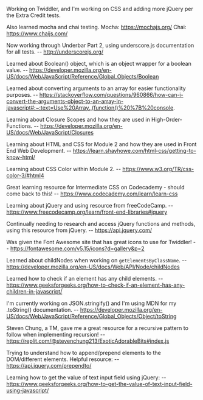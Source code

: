 Working on Twiddler, and I'm working on CSS and adding more jQuery per the Extra Credit tests.

Also learned mocha and chai testing.
Mocha: https://mochajs.org/
Chai: https://www.chaijs.com/

Now working through Underbar Part 2, using underscore.js documentation for all tests.
-- http://underscorejs.org/

Learned about Boolean() object, which is an object wrapper for a boolean value.
-- https://developer.mozilla.org/en-US/docs/Web/JavaScript/Reference/Global_Objects/Boolean

Learned about converting arguments to an array for easier functionality purposes.
-- https://stackoverflow.com/questions/960866/how-can-i-convert-the-arguments-object-to-an-array-in-javascript#:~:text=Use%20Array.,(function()%20%7B%20console.

Learning about Closure Scopes and how they are used in High-Order-Functions.
-- https://developer.mozilla.org/en-US/docs/Web/JavaScript/Closures

Learning about HTML and CSS for Module 2 and how they are used in Front End Web Development.
-- https://learn.shayhowe.com/html-css/getting-to-know-html/

Learning about CSS Color within Module 2.
-- https://www.w3.org/TR/css-color-3/#html4

Great learning resource for Intermediate CSS on Codecademy - should come back to this!
-- https://www.codecademy.com/learn/learn-css

Learning about jQuery and using resource from freeCodeCamp.
-- https://www.freecodecamp.org/learn/front-end-libraries#jquery

Continually needing to research and access jQuery functions and methods, using this resource from jQuery.
-- https://api.jquery.com/

Was given the Font Awesome site that has great icons to use for Twiddler!
-- https://fontawesome.com/v5.15/icons?d=gallery&p=2

Learned about childNodes when working on `getElementsByClassName`.
-- https://developer.mozilla.org/en-US/docs/Web/API/Node/childNodes

Learned how to check if an element has any child elements. 
-- https://www.geeksforgeeks.org/how-to-check-if-an-element-has-any-children-in-javascript/

I'm currently working on JSON.stringify() and I'm using MDN for my .toString() documentation.
-- https://developer.mozilla.org/en-US/docs/Web/JavaScript/Reference/Global_Objects/Object/toString

Steven Chung, a TM, gave me a great resource for a recursive pattern to follow when implementing recursion!
-- https://replit.com/@stevenchung213/ExoticAdorableBits#index.js

Trying to understand how to append/prepend elements to the DOM/different elements. Helpful resource: 
-- https://api.jquery.com/prependto/

Learning how to get the value of text input field using jQuery:
-- https://www.geeksforgeeks.org/how-to-get-the-value-of-text-input-field-using-javascript/

